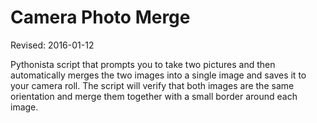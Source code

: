 # Camera Photo Merge

Revised: 2016-01-12

Pythonista script that prompts you to take two pictures and then automatically merges the two images into a single image and saves it to your camera roll. The script will verify that both images are the same orientation and merge them together with a small border around each image. 
